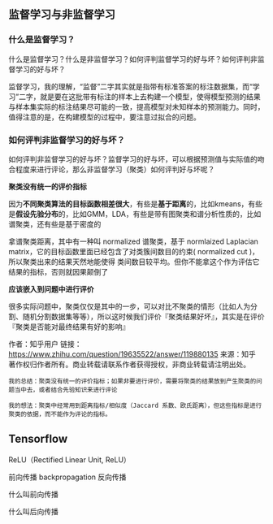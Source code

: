 

## 监督学习与非监督学习 ##

### 什么是监督学习？ ###

什么是监督学习？什么是非监督学习？如何评判监督学习的好与坏？如何评判非监督学习的好与坏？

监督学习，我的理解，“监督”二字其实就是指带有标准答案的标注数据集，而“学习”二字，就是要在这批带有标注的样本上去构建一个模型，使得模型预测的结果与样本集实际的标注结果尽可能的一致，提高模型对未知样本的预测能力。同时，值得注意的是，在构建模型的过程中，要注意过拟合的问题。

### 如何评判非监督学习的好与坏？ ###

如何评判非监督学习的好与坏？监督学习的好与坏，可以根据预测值与实际值的吻合程度来进行评论，那么非监督学习（聚类）如何评判好与坏呢？

**聚类没有统一的评价指标**

因为**不同聚类算法的目标函数相差很大**，有些是**基于距离**的，比如kmeans，有些是**假设先验分布**的，比如GMM，LDA，有些是带有图聚类和谱分析性质的，比如谱聚类，还有些是基于密度的

拿谱聚类距离，其中有一种叫 normalized 谱聚类，基于 normlaized Laplacian matrix，它的目标函数里面已经包含了对类簇间数目的约束( normalized cut )，所以聚类出来的结果天然地能使得 类间数目较平均。但你不能拿这个作为评估它结果的指标，否则就因果颠倒了

**应该嵌入到问题中进行评价**

很多实际问题中，聚类仅仅是其中的一步，可以对比不聚类的情形（比如人为分割、随机分割数据集等等），所以这时候我们评价『聚类结果好坏』，其实是在评价『聚类是否能对最终结果有好的影响』

作者：知乎用户
链接：https://www.zhihu.com/question/19635522/answer/119880135
来源：知乎
著作权归作者所有。商业转载请联系作者获得授权，非商业转载请注明出处。

	我的总结：聚类没有统一的评价指标；如果非要进行评价，需要将聚类的结果放到产生聚类的问题当中去，或者结合先验知识来进行评论

	我的想法：聚类中经常用到距离指标/相似度（Jaccard 系数、欧氏距离），但这些指标是进行聚类的依据，而不能作为评论的指标。

## Tensorflow ##

ReLU（Rectified Linear Unit, ReLU）

前向传播
backpropagation 反向传播


什么叫前向传播

什么叫后向传播








